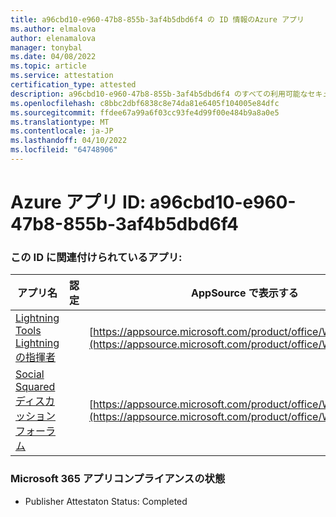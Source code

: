 ```yaml
---
title: a96cbd10-e960-47b8-855b-3af4b5dbd6f4 の ID 情報のAzure アプリ
ms.author: elmalova
author: elenamalova
manager: tonybal
ms.date: 04/08/2022
ms.topic: article
ms.service: attestation
certification_type: attested
description: a96cbd10-e960-47b8-855b-3af4b5dbd6f4 のすべての利用可能なセキュリティとコンプライアンス情報。
ms.openlocfilehash: c8bbc2dbf6838c8e74da81e6405f104005e84dfc
ms.sourcegitcommit: ffdee67a99a6f03cc93fe4d99f00e484b9a8a0e5
ms.translationtype: MT
ms.contentlocale: ja-JP
ms.lasthandoff: 04/10/2022
ms.locfileid: "64748906"
---
```

# <a name="azure-app-id-a96cbd10-e960-47b8-855b-3af4b5dbd6f4"></a>Azure アプリ ID: a96cbd10-e960-47b8-855b-3af4b5dbd6f4


### <a name="apps-associated-with-this-id"></a>この ID に関連付けられているアプリ:
| **アプリ名** | **認定** | **AppSource で表示する** |
|--------------|---------------|-----------------------|
| [Lightning Tools Lightning の指揮者](../forward/WA200001926.md) |  | [https://appsource.microsoft.com/product/office/WA200001926](https://appsource.microsoft.com/product/office/WA200001926) |
| [Social Squared ディスカッション フォーラム](../forward/WA200001925.md) |  | [https://appsource.microsoft.com/product/office/WA200001925](https://appsource.microsoft.com/product/office/WA200001925) |

### <a name="microsoft-365-app-compliance-status"></a>Microsoft 365 アプリコンプライアンスの状態
- Publisher Attestaton Status: Completed
